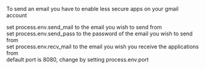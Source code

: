 To send an email you have to enable less secure apps on your gmail account

set process.env.send_mail to the email you wish to send from  
set process.env.send_pass to the password of the email you wish to send from  
set process.env.recv_mail to the email you wish you receive the applications from  
default port is 8080, change by setting process.env.port  